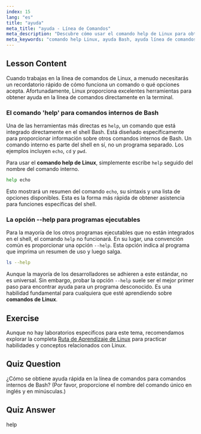 ```yaml
---
index: 15
lang: "es"
title: "ayuda"
meta_title: "ayuda - Línea de Comandos"
meta_description: "Descubre cómo usar el comando help de Linux para obtener asistencia rápida en tu terminal. Este tutorial de Bash explica cómo obtener ayuda para comandos integrados del shell y usar la bandera --help para otros programas de Linux."
meta_keywords: "comando help Linux, ayuda Bash, ayuda línea de comandos, comandos Linux, Linux principiantes, tutorial Linux, tutorial Bash, shell integrado, asistencia línea de comandos"
---
```


## Lesson Content

Cuando trabajas en la línea de comandos de Linux, a menudo necesitarás un recordatorio rápido de cómo funciona un comando o qué opciones acepta. Afortunadamente, Linux proporciona excelentes herramientas para obtener ayuda en la línea de comandos directamente en la terminal.

### El comando 'help' para comandos internos de Bash

Una de las herramientas más directas es `help`, un comando que está integrado directamente en el shell Bash. Está diseñado específicamente para proporcionar información sobre otros comandos internos de Bash. Un comando interno es parte del shell en sí, no un programa separado. Los ejemplos incluyen `echo`, `cd` y `pwd`.

Para usar el **comando help de Linux**, simplemente escribe `help` seguido del nombre del comando interno.

```bash
help echo
```

Esto mostrará un resumen del comando `echo`, su sintaxis y una lista de opciones disponibles. Esta es la forma más rápida de obtener asistencia para funciones específicas del shell.

### La opción --help para programas ejecutables

Para la mayoría de los otros programas ejecutables que no están integrados en el shell, el comando `help` no funcionará. En su lugar, una convención común es proporcionar una opción `--help`. Esta opción indica al programa que imprima un resumen de uso y luego salga.

```bash
ls --help
```

Aunque la mayoría de los desarrolladores se adhieren a este estándar, no es universal. Sin embargo, probar la opción `--help` suele ser el mejor primer paso para encontrar ayuda para un programa desconocido. Es una habilidad fundamental para cualquiera que esté aprendiendo sobre **comandos de Linux**.

## Exercise

Aunque no hay laboratorios específicos para este tema, recomendamos explorar la completa [Ruta de Aprendizaje de Linux](https://labex.io/es/learn/linux) para practicar habilidades y conceptos relacionados con Linux.

## Quiz Question

¿Cómo se obtiene ayuda rápida en la línea de comandos para comandos internos de Bash? (Por favor, proporcione el nombre del comando único en inglés y en minúsculas.)

## Quiz Answer

help
